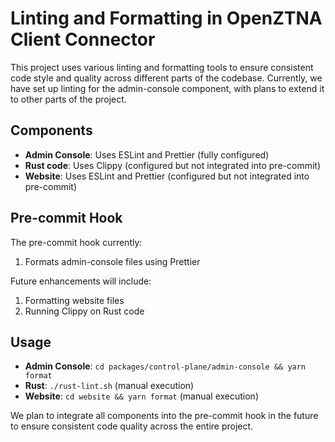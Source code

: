 # Linting and Formatting in OpenZTNA Client Connector

This project uses various linting and formatting tools to ensure consistent code style and quality across different parts of the codebase. Currently, we have set up linting for the admin-console component, with plans to extend it to other parts of the project.

## Components

- **Admin Console**: Uses ESLint and Prettier (fully configured)
- **Rust code**: Uses Clippy (configured but not integrated into pre-commit)
- **Website**: Uses ESLint and Prettier (configured but not integrated into pre-commit)

## Pre-commit Hook

The pre-commit hook currently:
1. Formats admin-console files using Prettier

Future enhancements will include:
1. Formatting website files
2. Running Clippy on Rust code

## Usage

- **Admin Console**: `cd packages/control-plane/admin-console && yarn format`
- **Rust**: `./rust-lint.sh` (manual execution)
- **Website**: `cd website && yarn format` (manual execution)

We plan to integrate all components into the pre-commit hook in the future to ensure consistent code quality across the entire project.